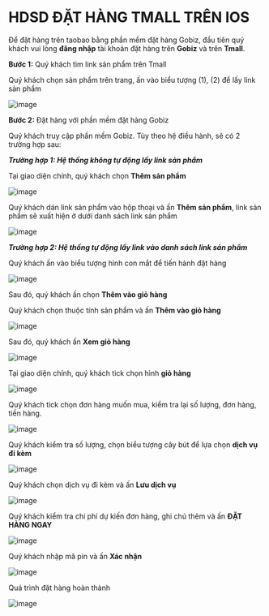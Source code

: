 # HDSD ĐẶT HÀNG TMALL TRÊN IOS

Để đặt hàng trên taobao bằng phần mềm đặt hàng Gobiz, đầu tiên quý khách vui lòng **đăng nhập** tài khoản đặt hàng trên **Gobiz** và trên **Tmall**.

**Bước 1:** Quý khách tìm link sản phẩm trên Tmall

Quý khách chọn sản phẩm trên trang, ấn vào biểu tượng (1), (2) để lấy link sản phẩm

![image](https://user-images.githubusercontent.com/109578103/202605326-3e324c3b-f7fe-4e04-b589-d5e283496e76.png)



**Bước 2:** Đặt hàng với phần mềm đặt hàng Gobiz

Quý khách truy cập phần mềm Gobiz. Tùy theo hệ điều hành, sẽ có 2 trường hợp sau:


***Trường hợp 1: Hệ thống không tự động lấy link sản phẩm***

Tại giao diện chính, quý khách chọn **Thêm sản phẩm**

![image](https://user-images.githubusercontent.com/109578103/202605399-5d59f171-548c-4f06-bbc4-8f399f296ec5.png)
 

Quý khách dán link sản phẩm vào hộp thoại và ấn **Thêm sản phẩm**, link sản phẩm sẽ xuất hiện ở dưới danh sách link sản phẩm

![image](https://user-images.githubusercontent.com/109578103/202605450-5c0e411b-d125-444f-8110-0180603cc0b6.png)


***Trường hợp 2: Hệ thống tự động lấy link vào danh sách link sản phẩm***

Quý khách ấn vào biểu tượng hình con mắt để tiến hành đặt hàng

![image](https://user-images.githubusercontent.com/109578103/202605527-867eccc9-3c21-4864-8009-e52561559690.png)


Sau đó, quý khách ấn chọn **Thêm vào giỏ hàng**

Quý khách chọn thuộc tính sản phẩm và ấn **Thêm vào giỏ hàng**

![image](https://user-images.githubusercontent.com/109578103/202605639-f618bf34-f158-477b-8a3b-09abcfe9a9b0.png)


Sau đó, quý khách ấn **Xem giỏ hàng**
 
![image](https://user-images.githubusercontent.com/109578103/202605728-11ef5bfd-85f7-4220-a892-d1b0e7a5c21f.png)


Tại giao diện chính, quý khách tick chọn hình **giỏ hàng**
 
![image](https://user-images.githubusercontent.com/109578103/202605801-799d80c8-e4d6-465b-9e89-9a71aa6c5b20.png)


Quý khách tick chọn đơn hàng muốn mua, kiểm tra lại số lượng, đơn hàng, tiền hàng.
 
![image](https://user-images.githubusercontent.com/109578103/202605835-c6a53e7c-4d45-45cb-bbaa-4ea7e76a2a3a.png)


Quý khách kiểm tra số lượng, chọn biểu tượng cây bút để lựa chọn **dịch vụ đi kèm**
 
![image](https://user-images.githubusercontent.com/109578103/202605889-3c9c7213-d1e2-4444-ac06-4c0005d67480.png)


Quý khách chọn dịch vụ đi kèm và ấn **Lưu dịch vụ**
 
![image](https://user-images.githubusercontent.com/109578103/202605907-1144f07e-6001-4624-9e68-fef041b3d2f1.png)


Quý khách kiểm tra chi phí dự kiến đơn hàng, ghi chú thêm và ấn **ĐẶT HÀNG NGAY**

![image](https://user-images.githubusercontent.com/109578103/202605948-d117986c-ce3c-4c0d-9a20-28c4690a2eff.png)


Quý khách nhập mã pin và ấn **Xác nhận**

![image](https://user-images.githubusercontent.com/109578103/202605978-bc95adf3-dd7a-42e9-8164-ba92532d93c3.png)


Quá trình đặt hàng hoàn thành
 
![image](https://user-images.githubusercontent.com/109578103/202606018-7c5ee5a9-6b09-4aa6-b54d-db16db7e9cdf.png)
